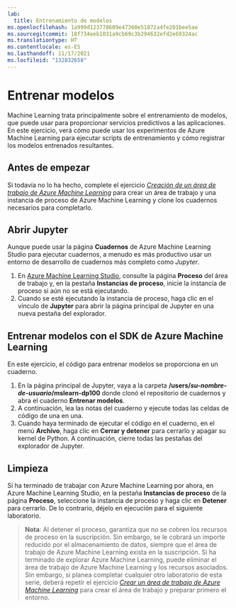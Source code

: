 ```yaml
---
lab:
  title: Entrenamiento de modelos
ms.openlocfilehash: 1a999d123778609e47360e51872a4fe201bee5ae
ms.sourcegitcommit: 18f734eeb1031a9cb69c3b294632efd2e69324ac
ms.translationtype: HT
ms.contentlocale: es-ES
ms.lasthandoff: 11/17/2021
ms.locfileid: "132832658"
---
```

# <a name="train-models"></a>Entrenar modelos

Machine Learning trata principalmente sobre el entrenamiento de modelos, que puede usar para proporcionar servicios predictivos a las aplicaciones. En este ejercicio, verá cómo puede usar los experimentos de Azure Machine Learning para ejecutar scripts de entrenamiento y cómo registrar los modelos entrenados resultantes.

## <a name="before-you-start"></a>Antes de empezar

Si todavía no lo ha hecho, complete el ejercicio *[Creación de un área de trabajo de Azure Machine Learning](01-create-a-workspace.md)* para crear un área de trabajo y una instancia de proceso de Azure Machine Learning y clone los cuadernos necesarios para completarlo.

## <a name="open-jupyter"></a>Abrir Jupyter

Aunque puede usar la página **Cuadernos** de Azure Machine Learning Studio para ejecutar cuadernos, a menudo es más productivo usar un entorno de desarrollo de cuadernos más completo como *Jupyter*.

1. En [Azure Machine Learning Studio](https://ml.azure.com), consulte la página **Proceso** del área de trabajo y, en la pestaña **Instancias de proceso**, inicie la instancia de proceso si aún no se está ejecutando.
2. Cuando se esté ejecutando la instancia de proceso, haga clic en el vinculo de **Jupyter** para abrir la página principal de Jupyter en una nueva pestaña del explorador.

## <a name="train-models-using-the-azure-machine-learning-sdk"></a>Entrenar modelos con el SDK de Azure Machine Learning

En este ejercicio, el código para entrenar modelos se proporciona en un cuaderno.

1. En la página principal de Jupyter, vaya a la carpeta **/users/*su-nombre-de-usuario*/mslearn-dp100** donde clonó el repositorio de cuadernos y abra el cuaderno **Entrenar modelos**.
2. A continuación, lea las notas del cuaderno y ejecute todas las celdas de código de una en una.
3. Cuando haya terminado de ejecutar el código en el cuaderno, en el menú **Archivo**, haga clic en **Cerrar y detener** para cerrarlo y apagar su kernel de Python. A continuación, cierre todas las pestañas del explorador de Jupyter.

## <a name="clean-up"></a>Limpieza

Si ha terminado de trabajar con Azure Machine Learning por ahora, en Azure Machine Learning Studio, en la pestaña **Instancias de proceso** de la página **Proceso**, seleccione la instancia de proceso y haga clic en **Detener** para cerrarlo. De lo contrario, déjelo en ejecución para el siguiente laboratorio.

> **Nota**: Al detener el proceso, garantiza que no se cobren los recursos de proceso en la suscripción. Sin embargo, se le cobrará un importe reducido por el almacenamiento de datos, siempre que el área de trabajo de Azure Machine Learning exista en la suscripción. Si ha terminado de explorar Azure Machine Learning, puede eliminar el área de trabajo de Azure Machine Learning y los recursos asociados. Sin embargo, si planea completar cualquier otro laboratorio de esta serie, deberá repetir el ejercicio *[Crear un área de trabajo de Azure Machine Learning](01-create-a-workspace.md)* para crear el área de trabajo y preparar primero el entorno.